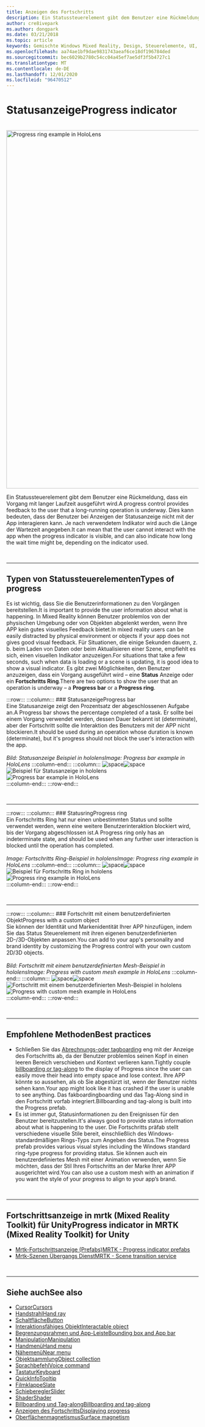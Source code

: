 ```yaml
---
title: Anzeigen des Fortschritts
description: Ein Statussteuerelement gibt dem Benutzer eine Rückmeldung, dass ein Vorgang mit langer Laufzeit ausgeführt wird.
author: cre8ivepark
ms.author: dongpark
ms.date: 03/21/2018
ms.topic: article
keywords: Gemischte Windows Mixed Reality, Design, Steuerelemente, UI, UX, Fortschrittsanzeige, Mixed Reality-Headset, Windows Mixed Reality-Headset, Virtual Reality-Headset, hololens, mrtk, Mixed Reality Toolkit
ms.openlocfilehash: aa74ae1bf9dae9831743aeaf6ce18df196784ded
ms.sourcegitcommit: bec6029b2780c54cc04a45ef7ae5df3f5b4727c1
ms.translationtype: MT
ms.contentlocale: de-DE
ms.lasthandoff: 12/01/2020
ms.locfileid: "96470512"
---
```

# <a name="progress-indicator"></a><span data-ttu-id="c3406-104">Statusanzeige</span><span class="sxs-lookup"><span data-stu-id="c3406-104">Progress indicator</span></span>

<br>

<img src="images/MRTK_ProgressIndicator.gif" alt="Progress ring example in HoloLens" width="940px">

<span data-ttu-id="c3406-105">Ein Statussteuerelement gibt dem Benutzer eine Rückmeldung, dass ein Vorgang mit langer Laufzeit ausgeführt wird.</span><span class="sxs-lookup"><span data-stu-id="c3406-105">A progress control provides feedback to the user that a long-running operation is underway.</span></span> <span data-ttu-id="c3406-106">Dies kann bedeuten, dass der Benutzer bei Anzeigen der Statusanzeige nicht mit der App interagieren kann. Je nach verwendetem Indikator wird auch die Länge der Wartezeit angegeben.</span><span class="sxs-lookup"><span data-stu-id="c3406-106">It can mean that the user cannot interact with the app when the progress indicator is visible, and can also indicate how long the wait time might be, depending on the indicator used.</span></span>

<br>

---

## <a name="types-of-progress"></a><span data-ttu-id="c3406-107">Typen von Statussteuerelementen</span><span class="sxs-lookup"><span data-stu-id="c3406-107">Types of progress</span></span>

<span data-ttu-id="c3406-108">Es ist wichtig, dass Sie die Benutzerinformationen zu den Vorgängen bereitstellen.</span><span class="sxs-lookup"><span data-stu-id="c3406-108">It is important to provide the user information about what is happening.</span></span> <span data-ttu-id="c3406-109">In Mixed Reality können Benutzer problemlos von der physischen Umgebung oder von Objekten abgelenkt werden, wenn Ihre APP kein gutes visuelles Feedback bietet.</span><span class="sxs-lookup"><span data-stu-id="c3406-109">In mixed reality users can be easily distracted by physical environment or objects if your app does not gives good visual feedback.</span></span> <span data-ttu-id="c3406-110">Für Situationen, die einige Sekunden dauern, z. b. beim Laden von Daten oder beim Aktualisieren einer Szene, empfiehlt es sich, einen visuellen Indikator anzuzeigen.</span><span class="sxs-lookup"><span data-stu-id="c3406-110">For situations that take a few seconds, such when data is loading or a scene is updating, it is good idea to show a visual indicator.</span></span> <span data-ttu-id="c3406-111">Es gibt zwei Möglichkeiten, den Benutzer anzuzeigen, dass ein Vorgang ausgeführt wird – eine **Status** Anzeige oder ein **Fortschritts Ring**.</span><span class="sxs-lookup"><span data-stu-id="c3406-111">There are two options to show the user that an operation is underway – a **Progress bar** or a **Progress ring**.</span></span>

:::row:::
    :::column:::
        ### <a name="progress-barbr"></a><span data-ttu-id="c3406-112">Statusanzeige</span><span class="sxs-lookup"><span data-stu-id="c3406-112">Progress bar</span></span><br>
        <span data-ttu-id="c3406-113">Eine Statusanzeige zeigt den Prozentsatz der abgeschlossenen Aufgabe an.</span><span class="sxs-lookup"><span data-stu-id="c3406-113">A Progress bar shows the percentage completed of a task.</span></span> <span data-ttu-id="c3406-114">Er sollte bei einem Vorgang verwendet werden, dessen Dauer bekannt ist (determinate), aber der Fortschritt sollte die Interaktion des Benutzers mit der APP nicht blockieren.</span><span class="sxs-lookup"><span data-stu-id="c3406-114">It should be used during an operation whose duration is known (determinate), but it's progress should not block the user's interaction with the app.</span></span><br>
        <br>
        <span data-ttu-id="c3406-115">*Bild: Statusanzeige Beispiel in hololens*</span><span class="sxs-lookup"><span data-stu-id="c3406-115">*Image: Progress bar example in HoloLens*</span></span>
    :::column-end:::
        :::column:::
        <span data-ttu-id="c3406-116">![space](images/spacer-20x582.png)</span><span class="sxs-lookup"><span data-stu-id="c3406-116">![space](images/spacer-20x582.png)</span></span><br>
       <span data-ttu-id="c3406-117">![Beispiel für Statusanzeige in hololens](images/640px-progressbar.jpg)</span><span class="sxs-lookup"><span data-stu-id="c3406-117">![Progress bar example in HoloLens](images/640px-progressbar.jpg)</span></span><br>
    :::column-end:::
:::row-end:::

<br>

---

:::row:::
    :::column:::
        ### <a name="progress-ringbr"></a><span data-ttu-id="c3406-118">Statusring</span><span class="sxs-lookup"><span data-stu-id="c3406-118">Progress ring</span></span><br>
        <span data-ttu-id="c3406-119">Ein Fortschritts Ring hat nur einen unbestimmten Status und sollte verwendet werden, wenn eine weitere Benutzerinteraktion blockiert wird, bis der Vorgang abgeschlossen ist.</span><span class="sxs-lookup"><span data-stu-id="c3406-119">A Progress ring only has an indeterminate state, and should be used when any further user interaction is blocked until the operation has completed.</span></span><br>
        <br>
        <span data-ttu-id="c3406-120">*Image: Fortschritts Ring-Beispiel in hololens*</span><span class="sxs-lookup"><span data-stu-id="c3406-120">*Image: Progress ring example in HoloLens*</span></span>
    :::column-end:::
        :::column:::
        <span data-ttu-id="c3406-121">![space](images/spacer-20x582.png)</span><span class="sxs-lookup"><span data-stu-id="c3406-121">![space](images/spacer-20x582.png)</span></span><br>
       <span data-ttu-id="c3406-122">![Beispiel für Fortschritts Ring in hololens](images/640px-progressring.jpg)</span><span class="sxs-lookup"><span data-stu-id="c3406-122">![Progress ring example in HoloLens](images/640px-progressring.jpg)</span></span><br>
    :::column-end:::
:::row-end:::

<br>

---

:::row:::
    :::column:::
        ### <a name="progress-with-a-custom-objectbr"></a><span data-ttu-id="c3406-123">Fortschritt mit einem benutzerdefinierten Objekt</span><span class="sxs-lookup"><span data-stu-id="c3406-123">Progress with a custom object</span></span><br>
        <span data-ttu-id="c3406-124">Sie können der Identität und Markenidentität Ihrer APP hinzufügen, indem Sie das Status Steuerelement mit ihren eigenen benutzerdefinierten 2D-/3D-Objekten anpassen.</span><span class="sxs-lookup"><span data-stu-id="c3406-124">You can add to your app's personality and brand identity by customizing the Progress control with your own custom 2D/3D objects.</span></span><br>
        <br>
        <span data-ttu-id="c3406-125">*Bild: Fortschritt mit einem benutzerdefinierten Mesh-Beispiel in hololens*</span><span class="sxs-lookup"><span data-stu-id="c3406-125">*Image: Progress with custom mesh example in HoloLens*</span></span>
    :::column-end:::
        :::column:::
        <span data-ttu-id="c3406-126">![space](images/spacer-20x582.png)</span><span class="sxs-lookup"><span data-stu-id="c3406-126">![space](images/spacer-20x582.png)</span></span><br>
       <span data-ttu-id="c3406-127">![Fortschritt mit einem benutzerdefinierten Mesh-Beispiel in hololens](images/640px-progresscustom.jpg)</span><span class="sxs-lookup"><span data-stu-id="c3406-127">![Progress with custom mesh example in HoloLens](images/640px-progresscustom.jpg)</span></span><br>
    :::column-end:::
:::row-end:::

<br>

---

## <a name="best-practices"></a><span data-ttu-id="c3406-128">Empfohlene Methoden</span><span class="sxs-lookup"><span data-stu-id="c3406-128">Best practices</span></span>
* <span data-ttu-id="c3406-129">Schließen Sie das [Abrechnungs-oder tagboarding](billboarding-and-tag-along.md) eng mit der Anzeige des Fortschritts ab, da der Benutzer problemlos seinen Kopf in einen leeren Bereich verschieben und Kontext verlieren kann.</span><span class="sxs-lookup"><span data-stu-id="c3406-129">Tightly couple [billboarding or tag-along](billboarding-and-tag-along.md) to the display of Progress since the user can easily move their head into empty space and lose context.</span></span> <span data-ttu-id="c3406-130">Ihre APP könnte so aussehen, als ob Sie abgestürzt ist, wenn der Benutzer nichts sehen kann.</span><span class="sxs-lookup"><span data-stu-id="c3406-130">Your app might look like it has crashed if the user is unable to see anything.</span></span> <span data-ttu-id="c3406-131">Das fakboardingboarding und das Tag-Along sind in den Fortschritt vorfab integriert.</span><span class="sxs-lookup"><span data-stu-id="c3406-131">Billboarding and tag-along is built into the Progress prefab.</span></span>
* <span data-ttu-id="c3406-132">Es ist immer gut, Statusinformationen zu den Ereignissen für den Benutzer bereitzustellen.</span><span class="sxs-lookup"><span data-stu-id="c3406-132">It's always good to provide status information about what is happening to the user.</span></span> <span data-ttu-id="c3406-133">Die Fortschritts präfab stellt verschiedene visuelle Stile bereit, einschließlich des Windows-standardmäßigen Rings-Typs zum Angeben des Status.</span><span class="sxs-lookup"><span data-stu-id="c3406-133">The Progress prefab provides various visual styles including the Windows standard ring-type progress for providing status.</span></span> <span data-ttu-id="c3406-134">Sie können auch ein benutzerdefiniertes Mesh mit einer Animation verwenden, wenn Sie möchten, dass der Stil Ihres Fortschritts an der Marke Ihrer APP ausgerichtet wird.</span><span class="sxs-lookup"><span data-stu-id="c3406-134">You can also use a custom mesh with an animation if you want the style of your progress to align to your app’s brand.</span></span>

<br>

---

## <a name="progress-indicator-in-mrtk-mixed-reality-toolkit-for-unity"></a><span data-ttu-id="c3406-135">Fortschrittsanzeige in mrtk (Mixed Reality Toolkit) für Unity</span><span class="sxs-lookup"><span data-stu-id="c3406-135">Progress indicator in MRTK (Mixed Reality Toolkit) for Unity</span></span>

* [<span data-ttu-id="c3406-136">Mrtk-Fortschrittsanzeige (Prefabs)</span><span class="sxs-lookup"><span data-stu-id="c3406-136">MRTK - Progress indicator prefabs</span></span>](https://github.com/microsoft/MixedRealityToolkit-Unity/tree/mrtk_release/Assets/MRTK/SDK/Features/UX/Prefabs/ProgressIndicators)
* [<span data-ttu-id="c3406-137">Mrtk-Szenen Übergangs Dienst</span><span class="sxs-lookup"><span data-stu-id="c3406-137">MRTK - Scene transition service</span></span>](https://microsoft.github.io/MixedRealityToolkit-Unity/Documentation/Extensions/SceneTransitionService/SceneTransitionServiceOverview.html)


<br>

---

## <a name="see-also"></a><span data-ttu-id="c3406-138">Siehe auch</span><span class="sxs-lookup"><span data-stu-id="c3406-138">See also</span></span>

* [<span data-ttu-id="c3406-139">Cursor</span><span class="sxs-lookup"><span data-stu-id="c3406-139">Cursors</span></span>](cursors.md)
* [<span data-ttu-id="c3406-140">Handstrahl</span><span class="sxs-lookup"><span data-stu-id="c3406-140">Hand ray</span></span>](point-and-commit.md)
* [<span data-ttu-id="c3406-141">Schaltfläche</span><span class="sxs-lookup"><span data-stu-id="c3406-141">Button</span></span>](button.md)
* [<span data-ttu-id="c3406-142">Interaktionsfähiges Objekt</span><span class="sxs-lookup"><span data-stu-id="c3406-142">Interactable object</span></span>](interactable-object.md)
* [<span data-ttu-id="c3406-143">Begrenzungsrahmen und App-Leiste</span><span class="sxs-lookup"><span data-stu-id="c3406-143">Bounding box and App bar</span></span>](app-bar-and-bounding-box.md)
* [<span data-ttu-id="c3406-144">Manipulation</span><span class="sxs-lookup"><span data-stu-id="c3406-144">Manipulation</span></span>](direct-manipulation.md)
* [<span data-ttu-id="c3406-145">Handmenü</span><span class="sxs-lookup"><span data-stu-id="c3406-145">Hand menu</span></span>](hand-menu.md)
* [<span data-ttu-id="c3406-146">Nähemenü</span><span class="sxs-lookup"><span data-stu-id="c3406-146">Near menu</span></span>](near-menu.md)
* [<span data-ttu-id="c3406-147">Objektsammlung</span><span class="sxs-lookup"><span data-stu-id="c3406-147">Object collection</span></span>](object-collection.md)
* [<span data-ttu-id="c3406-148">Sprachbefehl</span><span class="sxs-lookup"><span data-stu-id="c3406-148">Voice command</span></span>](voice-input.md)
* [<span data-ttu-id="c3406-149">Tastatur</span><span class="sxs-lookup"><span data-stu-id="c3406-149">Keyboard</span></span>](keyboard.md)
* [<span data-ttu-id="c3406-150">QuickInfo</span><span class="sxs-lookup"><span data-stu-id="c3406-150">Tooltip</span></span>](tooltip.md)
* [<span data-ttu-id="c3406-151">Filmklappe</span><span class="sxs-lookup"><span data-stu-id="c3406-151">Slate</span></span>](slate.md)
* [<span data-ttu-id="c3406-152">Schieberegler</span><span class="sxs-lookup"><span data-stu-id="c3406-152">Slider</span></span>](slider.md)
* [<span data-ttu-id="c3406-153">Shader</span><span class="sxs-lookup"><span data-stu-id="c3406-153">Shader</span></span>](shader.md)
* [<span data-ttu-id="c3406-154">Billboarding und Tag-along</span><span class="sxs-lookup"><span data-stu-id="c3406-154">Billboarding and tag-along</span></span>](billboarding-and-tag-along.md)
* [<span data-ttu-id="c3406-155">Anzeigen des Fortschritts</span><span class="sxs-lookup"><span data-stu-id="c3406-155">Displaying progress</span></span>](progress.md)
* [<span data-ttu-id="c3406-156">Oberflächenmagnetismus</span><span class="sxs-lookup"><span data-stu-id="c3406-156">Surface magnetism</span></span>](surface-magnetism.md)
